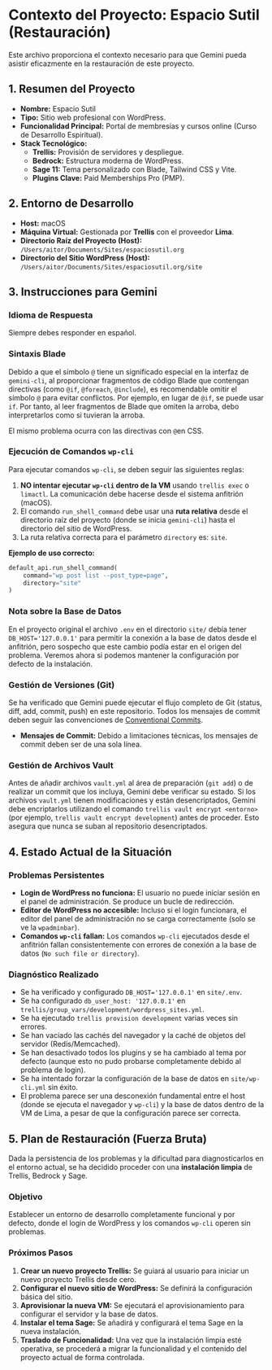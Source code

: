 # Contexto del Proyecto: Espacio Sutil (Restauración)

Este archivo proporciona el contexto necesario para que Gemini pueda asistir eficazmente en la restauración de este proyecto.

## 1. Resumen del Proyecto

- **Nombre:** Espacio Sutil
- **Tipo:** Sitio web profesional con WordPress.
- **Funcionalidad Principal:** Portal de membresías y cursos online (Curso de Desarrollo Espiritual).
- **Stack Tecnológico:**
  - **Trellis:** Provisión de servidores y despliegue.
  - **Bedrock:** Estructura moderna de WordPress.
  - **Sage 11:** Tema personalizado con Blade, Tailwind CSS y Vite.
  - **Plugins Clave:** Paid Memberships Pro (PMP).

## 2. Entorno de Desarrollo

- **Host:** macOS
- **Máquina Virtual:** Gestionada por **Trellis** con el proveedor **Lima**.
- **Directorio Raíz del Proyecto (Host):** `/Users/aitor/Documents/Sites/espaciosutil.org`
- **Directorio del Sitio WordPress (Host):** `/Users/aitor/Documents/Sites/espaciosutil.org/site`

## 3. Instrucciones para Gemini

### Idioma de Respuesta

Siempre debes responder en español.

### Sintaxis Blade

Debido a que el símbolo `@` tiene un significado especial en la interfaz de `gemini-cli`, al proporcionar fragmentos de código Blade que contengan directivas (como `@if`, `@foreach`, `@include`), es recomendable omitir el símbolo `@` para evitar conflictos. Por ejemplo, en lugar de `@if`, se puede usar `if`. Por tanto, al leer fragmentos de Blade que omiten la arroba, debo interpretarlos como si tuvieran la arroba.

El mismo problema ocurra con las directivas con `@`en CSS.

### Ejecución de Comandos `wp-cli`

Para ejecutar comandos `wp-cli`, se deben seguir las siguientes reglas:

1.  **NO intentar ejecutar `wp-cli` dentro de la VM** usando `trellis exec` o `limactl`. La comunicación debe hacerse desde el sistema anfitrión (macOS).
2.  El comando `run_shell_command` debe usar una **ruta relativa** desde el directorio raíz del proyecto (donde se inicia `gemini-cli`) hasta el directorio del sitio de WordPress.
3.  La ruta relativa correcta para el parámetro `directory` es: `site`.

**Ejemplo de uso correcto:**

```python
default_api.run_shell_command(
    command="wp post list --post_type=page",
    directory="site"
)
```

### Nota sobre la Base de Datos

En el proyecto original el archivo `.env` en el directorio `site/` debía tener `DB_HOST='127.0.0.1'` para permitir la conexión a la base de datos desde el anfitrión, pero sospecho que este cambio podía estar en el origen del problema. Veremos ahora si podemos mantener la configuración por defecto de la instalación.

### Gestión de Versiones (Git)

Se ha verificado que Gemini puede ejecutar el flujo completo de Git (status, diff, add, commit, push) en este repositorio. Todos los mensajes de commit deben seguir las convenciones de [Conventional Commits](https://www.conventionalcommits.org/en/v1.0.0/).

- **Mensajes de Commit:** Debido a limitaciones técnicas, los mensajes de commit deben ser de una sola línea.

### Gestión de Archivos Vault

Antes de añadir archivos `vault.yml` al área de preparación (`git add`) o de realizar un commit que los incluya, Gemini debe verificar su estado. Si los archivos `vault.yml` tienen modificaciones y están desencriptados, Gemini debe encriptarlos utilizando el comando `trellis vault encrypt <entorno>` (por ejemplo, `trellis vault encrypt development`) antes de proceder. Esto asegura que nunca se suban al repositorio desencriptados.

## 4. Estado Actual de la Situación

### Problemas Persistentes

- **Login de WordPress no funciona:** El usuario no puede iniciar sesión en el panel de administración. Se produce un bucle de redirección.
- **Editor de WordPress no accesible:** Incluso si el login funcionara, el editor del panel de administración no se carga correctamente (solo se ve la `wpadminbar`).
- **Comandos `wp-cli` fallan:** Los comandos `wp-cli` ejecutados desde el anfitrión fallan consistentemente con errores de conexión a la base de datos (`No such file or directory`).

### Diagnóstico Realizado

- Se ha verificado y configurado `DB_HOST='127.0.0.1'` en `site/.env`.
- Se ha configurado `db_user_host: '127.0.0.1'` en `trellis/group_vars/development/wordpress_sites.yml`.
- Se ha ejecutado `trellis provision development` varias veces sin errores.
- Se han vaciado las cachés del navegador y la caché de objetos del servidor (Redis/Memcached).
- Se han desactivado todos los plugins y se ha cambiado al tema por defecto (aunque esto no pudo probarse completamente debido al problema de login).
- Se ha intentado forzar la configuración de la base de datos en `site/wp-cli.yml` sin éxito.
- El problema parece ser una desconexión fundamental entre el host (donde se ejecuta el navegador y `wp-cli`) y la base de datos dentro de la VM de Lima, a pesar de que la configuración parece ser correcta.

## 5. Plan de Restauración (Fuerza Bruta)

Dada la persistencia de los problemas y la dificultad para diagnosticarlos en el entorno actual, se ha decidido proceder con una **instalación limpia** de Trellis, Bedrock y Sage.

### Objetivo

Establecer un entorno de desarrollo completamente funcional y por defecto, donde el login de WordPress y los comandos `wp-cli` operen sin problemas.

### Próximos Pasos

1.  **Crear un nuevo proyecto Trellis:** Se guiará al usuario para iniciar un nuevo proyecto Trellis desde cero.
2.  **Configurar el nuevo sitio de WordPress:** Se definirá la configuración básica del sitio.
3.  **Aprovisionar la nueva VM:** Se ejecutará el aprovisionamiento para configurar el servidor y la base de datos.
4.  **Instalar el tema Sage:** Se añadirá y configurará el tema Sage en la nueva instalación.
5.  **Traslado de Funcionalidad:** Una vez que la instalación limpia esté operativa, se procederá a migrar la funcionalidad y el contenido del proyecto actual de forma controlada.
